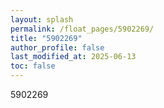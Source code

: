 ```yaml
---
layout: splash
permalink: /float_pages/5902269/
title: "5902269"
author_profile: false
last_modified_at: 2025-06-13
toc: false
---
```

 
5902269
